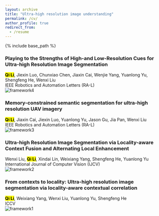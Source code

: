 ```yaml
---
layout: archive
title: "Ultra-high resolution image understanding"
permalink: /cv/
author_profile: true
redirect_from:
  - /resume
---
```


{% include base_path %}

### Playing to the Strengths of High-and Low-Resolution Cues for Ultra-high Resolution Image Segmentation
<mark>**Qi Li**</mark>, Jiexin Luo, Chunxiao Chen, Jiaxin Cai, Wenjie Yang, Yuanlong Yu, Shengfeng He, Wenxi Liu  
IEEE Robotics and Automation Letters (RA-L)  
![framework4](https://github.com/QiLi2024/QiLi2024.github.io/tree/master/framework/RAL25.png)
### Memory-constrained semantic segmentation for ultra-high resolution UAV imagery
<mark>**Qi Li**</mark>, Jiaxin Cai, Jiexin Luo, Yuanlong Yu, Jason Gu, Jia Pan, Wenxi Liu  
IEEE Robotics and Automation Letters (RA-L)  
![framework3](https://github.com/QiLi2024/QiLi2024.github.io/tree/master/framework/RAL24.png)
### Ultra-high Resolution Image Segmentation via Locality-aware Context Fusion and Alternating Local Enhancement
Wenxi Liu, <mark>**Qi Li**</mark>, Xindai Lin, Weixiang Yang, Shengfeng He, Yuanlong Yu  
International Journal of Computer Vision (IJCV)  
![framework2](https://github.com/QiLi2024/QiLi2024.github.io/tree/master/framework/IJCV24.png)
### From contexts to locality: Ultra-high resolution image segmentation via locality-aware contextual correlation
**<mark>Qi Li</mark>**, Weixiang Yang, Wenxi Liu, Yuanlong Yu, Shengfeng He  
ICCV  
![framework1](https://github.com/QiLi2024/QiLi2024.github.io/tree/master/framework/ICCV21.png)
